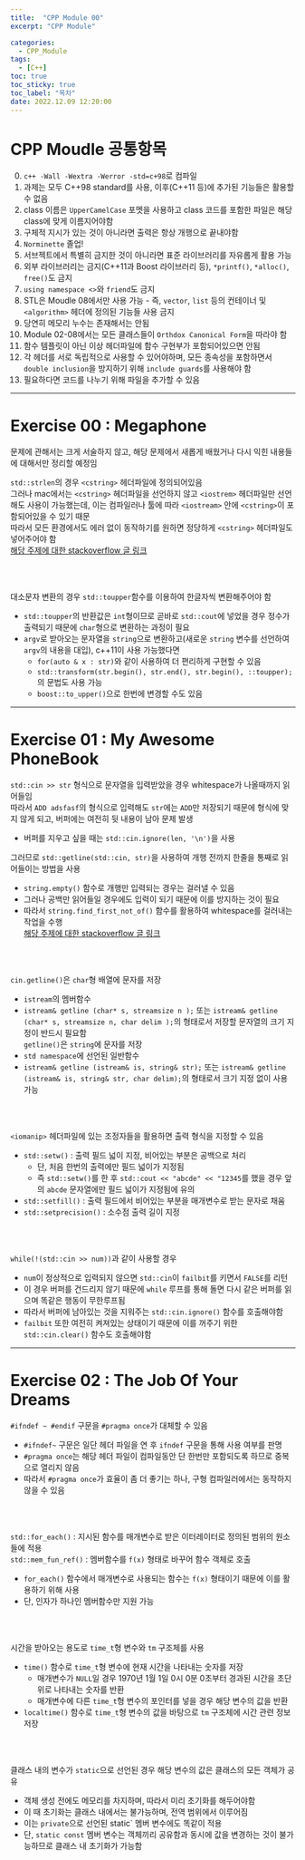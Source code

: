 ```yaml
---
title:  "CPP Module 00"
excerpt: "CPP Module"

categories:
  - CPP_Module
tags:
  - [C++]
toc: true
toc_sticky: true
toc_label: "목차"
date: 2022.12.09 12:20:00
---
```


# CPP Moudle 공통항목

0. `c++ -Wall -Wextra -Werror -std=c+98`로 컴파일
1. 과제는 모두 C++98 standard를 사용, 이후(C++11 등)에 추가된 기능들은 활용할 수 없음    
2. class 이름은 `UpperCamelCase` 포멧을 사용하고 class 코드를 포함한 파일은 해당 class에 맞게 이름지어야함    
3. 구체적 지시가 있는 것이 아니라면 출력은 항상 개행으로 끝내야함    
4. `Norminette` 졸업!    
5. 서브젝트에서 특별히 금지한 것이 아니라면 표준 라이브러리를 자유롭게 활용 가능    
6. 외부 라이브러리는 금지(C++11과 Boost 라이브러리 등), `*printf()`, `*alloc()`, `free()`도 금지    
7. `using namespace <>`와 `friend`도 금지    
8. STL은 Moudle 08에서만 사용 가능 - 즉, `vector`, `list` 등의 컨테이너 및 `<algorithm>` 헤더에 정의된 기능들 사용 금지    
9. 당연히 메모리 누수는 존재해서는 안됨    
10. Module 02-08에서는 모든 클래스들이 `Orthdox Canonical Form`을 따라야 함    
11. 함수 템플릿이 아닌 이상 헤더파일에 함수 구현부가 포함되어있으면 안됨    
12. 각 헤더를 서로 독립적으로 사용할 수 있어야하며, 모든 종속성을 포함하면서 `double inclusion`을 방지하기 위해 `include guards`를 사용해야 함    
13. 필요하다면 코드를 나누기 위해 파일을 추가할 수 있음    

***

# Exercise 00 : Megaphone

문제에 관해서는 크게 서술하지 않고, 해당 문제에서 새롭게 배웠거나 다시 익힌 내용들에 대해서만 정리할 예정임    

`std::strlen`의 경우 `<cstring>` 헤더파일에 정의되어있음    
그러나 mac에서는 `<cstring>` 헤더파일을 선언하지 않고 `<iostrem>` 헤더파일만 선언해도 사용이 가능했는데, 이는 컴파일러나 툴에 따라 `<iostream>` 안에 `<cstring>`이 포함되어있을 수 있기 때문    
따라서 모든 환경에서도 에러 없이 동작하기를 원하면 정당하게 `<cstring>` 헤더파일도 넣어주어야 함    
[해당 주제에 대한 stackoverflow 글 링크](https://stackoverflow.com/questions/19107845/which-c-header-file-declares-strlen)

<br/><br/>

대소문자 변환의 경우 `std::toupper`함수를 이용하여 한글자씩 변환해주어야 함    
* `std::toupper`의 반환값은 `int`형이므로 곧바로 `std::cout`에 넣었을 경우 정수가 출력되기 때문에 `char`형으로 변환하는 과정이 필요    
* `argv`로 받아오는 문자열을 `string`으로 변환하고(새로운 `string` 변수를 선언하여 `argv`의 내용을 대입), c++11이 사용 가능했다면
	* `for(auto & x : str)`와 같이 사용하여 더 편리하게 구현할 수 있음    
	* `std::transform(str.begin(), str.end(), str.begin(), ::toupper);`의 문법도 사용 가능
	* `boost::to_upper()`으로 한번에 변경할 수도 있음

***

# Exercise 01 : My Awesome PhoneBook

`std::cin >> str` 형식으로 문자열을 입력받았을 경우 whitespace가 나올때까지 읽어들임    
따라서 `ADD adsfasf`의 형식으로 입력해도 `str`에는 `ADD`만 저장되기 때문에 형식에 맞지 않게 되고, 버퍼에는 여전히 뒷 내용이 남아 문제 발생    
* 버퍼를 지우고 싶을 때는 `std::cin.ignore(len, '\n')`을 사용

그러므로 `std::getline(std::cin, str)`을 사용하여 개행 전까지 한줄을 통째로 읽어들이는 방법을 사용
* `string.empty()` 함수로 개행만 입력되는 경우는 걸러낼 수 있음    
* 그러나 공백만 읽어들일 경우에도 입력이 되기 때문에 이를 방지하는 것이 필요    
* 따라서 `string.find_first_not_of()` 함수를 활용하여 whitespace를 걸러내는 작업을 수행    
[해당 주제에 대한 stackoverflow 글 링크](https://stackoverflow.com/questions/6444842/efficient-way-to-check-if-stdstring-has-only-spaces)

<br/><br/>

`cin.getline()`은 `char`형 배열에 문자를 저장    
* `istream`의 멤버함수
* `istream& getline (char* s, streamsize n );` 또는 `istream& getline (char* s, streamsize n, char delim );`의 형태로서 저장할 문자열의 크기 지정이 반드시 필요함    
`getline()`은 `string`에 문자를 저장    
* `std namespace`에 선언된 일반함수
* `istream& getline (istream& is, string& str);` 또는 `istream& getline (istream& is, string& str, char delim);`의 형태로서 크기 지정 없이 사용 가능    

<br/><br/>

`<iomanip>` 헤더파일에 있는 조정자들을 활용하면 출력 형식을 지정할 수 있음
* `std::setw()` : 출력 필드 넓이 지정, 비어있는 부분은 공백으로 처리
	* 단, 처음 한번의 출력에만 필드 넓이가 지정됨
	* 즉 `std::setw()`를 한 후 `std::cout << "abcde" << "12345`를 했을 경우 앞의 `abcde` 문자열에만 필드 넓이가 지정됨에 유의
* `std::setfill()` : 출력 필드에서 비어있는 부분을 매개변수로 받는 문자로 채움
* `std::setprecision()` : 소수점 출력 길이 지정

<br/><br/>

`while(!(std::cin >> num))`과 같이 사용할 경우
* `num`이 정상적으로 입력되지 않으면 `std::cin`이 `failbit`를 키면서 `FALSE`를 리턴
* 이 경우 버퍼를 건드리지 않기 때문에 `while` 루프를 통해 돌면 다시 같은 버퍼를 읽으며 똑같은 행동이 무한루프됨
* 따라서 버퍼에 남아있는 것을 지워주는 `std::cin.ignore()` 함수를 호출해야함
* `failbit` 또한 여전히 켜져있는 상태이기 때문에 이를 꺼주기 위한 `std::cin.clear()` 함수도 호출해야함

***

# Exercise 02 : The Job Of Your Dreams

`#ifndef ~ #endif` 구문을 `#pragma once`가 대체할 수 있음    
* `#ifndef~` 구문은 일단 헤더 파일을 연 후 `ifndef` 구문을 통해 사용 여부를 판명
* `#pragma once`는 해당 헤더 파일이 컴파일동안 단 한번만 포함되도록 하므로 중복으로 열리지 않음
* 따라서 `#pragma once`가 효율이 좀 더 좋기는 하나, 구형 컴파일러에서는 동작하지 않을 수 있음

<br/><br/>

`std::for_each()` : 지시된 함수를 매개변수로 받은 이터레이터로 정의된 범위의 원소들에 적용    
`std::mem_fun_ref()` : 멤버함수를 `f(x)` 형태로 바꾸어 함수 객체로 호출    
* `for_each()` 함수에서 매개변수로 사용되는 함수는 `f(x)` 형태이기 때문에 이를 활용하기 위해 사용
* 단, 인자가 하나인 멤버함수만 지원 가능

<br/><br/>

시간을 받아오는 용도로 `time_t`형 변수와 `tm` 구조체를 사용
* `time()` 함수로 `time_t`형 변수에 현재 시간을 나타내는 숫자를 저장
	* 매개변수가 `NULL`일 경우 1970년 1월 1일 0시 0분 0초부터 경과된 시간을 초단위로 나타내는 숫자를 반환
	* 매개변수에 다른 `time_t`형 변수의 포인터를 넣을 경우 해당 변수의 값을 반환
* `localtime()` 함수로 `time_t`형 변수의 값을 바탕으로 `tm` 구조체에 시간 관련 정보 저장

<br/><br/>

클래스 내의 변수가 `static`으로 선언된 경우 해당 변수의 값은 클래스의 모든 객체가 공유    
* 객체 생성 전에도 메모리를 차지하며, 따라서 미리 초기화를 해두어야함   
* 이 때 초기화는 클래스 내에서는 불가능하며, 전역 범위에서 이루어짐    
* 이는 `private`으로 선언된 static` 멤버 변수에도 똑같이 적용    
* 단, `static const` 멤버 변수는 객체끼리 공유함과 동시에 값을 변경하는 것이 불가능하므로 클래스 내 초기화가 가능함    
